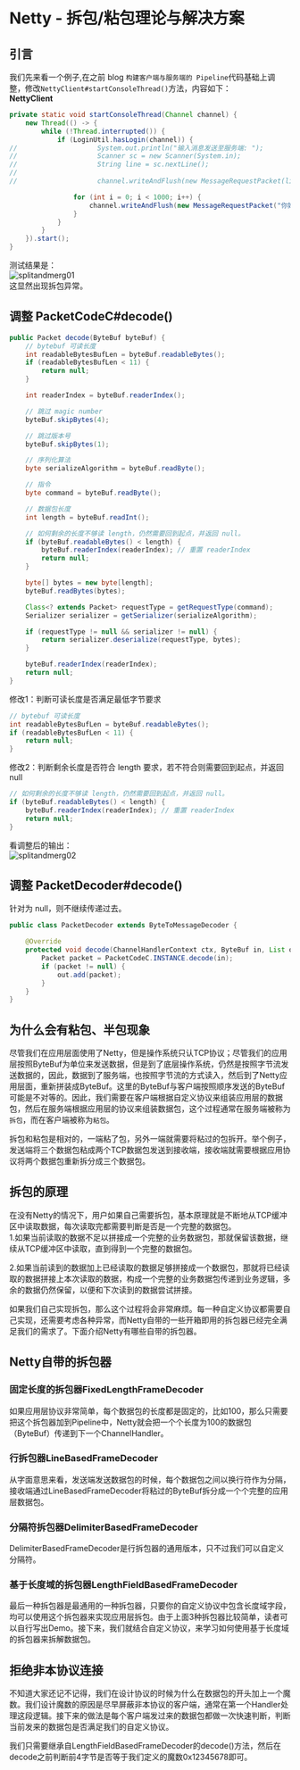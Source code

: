 # Netty - 拆包/粘包理论与解决方案

## 引言         
我们先来看一个例子,在之前 blog `构建客户端与服务端的 Pipeline`代码基础上调整，修改`NettyClient#startConsoleThread()`方法，内容如下：        
**NettyClient**    
```java
private static void startConsoleThread(Channel channel) {
    new Thread(() -> {
        while (!Thread.interrupted()) {
            if (LoginUtil.hasLogin(channel)) {
//                    System.out.println("输入消息发送至服务端: ");
//                    Scanner sc = new Scanner(System.in);
//                    String line = sc.nextLine();
//
//                    channel.writeAndFlush(new MessageRequestPacket(line));

                for (int i = 0; i < 1000; i++) {
                    channel.writeAndFlush(new MessageRequestPacket("你好，欢迎关注我的微信公众号，阿洋聊大数据 !"));
                }
            }
        }
    }).start();
}
```        

测试结果是：     
![splitandmerg01](images/splitandmerg01.png)  
这显然出现拆包异常。  

## 调整 PacketCodeC#decode()   
```java
public Packet decode(ByteBuf byteBuf) {
    // bytebuf 可读长度
    int readableBytesBufLen = byteBuf.readableBytes();
    if (readableBytesBufLen < 11) {
        return null;
    }

    int readerIndex = byteBuf.readerIndex();

    // 跳过 magic number
    byteBuf.skipBytes(4);

    // 跳过版本号
    byteBuf.skipBytes(1);

    // 序列化算法
    byte serializeAlgorithm = byteBuf.readByte();

    // 指令
    byte command = byteBuf.readByte();

    // 数据包长度
    int length = byteBuf.readInt();

    // 如何剩余的长度不够读 length，仍然需要回到起点，并返回 null。
    if (byteBuf.readableBytes() < length) {
        byteBuf.readerIndex(readerIndex); // 重置 readerIndex
        return null;
    }

    byte[] bytes = new byte[length];
    byteBuf.readBytes(bytes);

    Class<? extends Packet> requestType = getRequestType(command);
    Serializer serializer = getSerializer(serializeAlgorithm);

    if (requestType != null && serializer != null) {
        return serializer.deserialize(requestType, bytes);
    }

    byteBuf.readerIndex(readerIndex);
    return null;
}
``` 

修改1：判断可读长度是否满足最低字节要求
```java
// bytebuf 可读长度
int readableBytesBufLen = byteBuf.readableBytes();
if (readableBytesBufLen < 11) {
    return null;
}
```  

修改2：判断剩余长度是否符合 length 要求，若不符合则需要回到起点，并返回 null 
```java
// 如何剩余的长度不够读 length，仍然需要回到起点，并返回 null。
if (byteBuf.readableBytes() < length) {
    byteBuf.readerIndex(readerIndex); // 重置 readerIndex
    return null;
}
```

看调整后的输出：      
![splitandmerg02](images/splitandmerg02.png)        

## 调整 PacketDecoder#decode()  
针对为 null，则不继续传递过去。  
```java
public class PacketDecoder extends ByteToMessageDecoder {

    @Override
    protected void decode(ChannelHandlerContext ctx, ByteBuf in, List out) {
        Packet packet = PacketCodeC.INSTANCE.decode(in);
        if (packet != null) {
            out.add(packet);
        }
    }
}
```

## 为什么会有粘包、半包现象
尽管我们在应用层面使用了Netty，但是操作系统只认TCP协议；尽管我们的应用层按照ByteBuf为单位来发送数据，但是到了底层操作系统，仍然是按照字节流发送数据的，因此，数据到了服务端，也按照字节流的方式读入，然后到了Netty应用层面，重新拼装成ByteBuf。这里的ByteBuf与客户端按照顺序发送的ByteBuf可能是不对等的。因此，我们需要在客户端根据自定义协议来组装应用层的数据包，然后在服务端根据应用层的协议来组装数据包，这个过程通常在服务端被称为`拆包`，而在客户端被称为`粘包`。             

拆包和粘包是相对的，一端粘了包，另外一端就需要将粘过的包拆开。举个例子，发送端将三个数据包粘成两个TCP数据包发送到接收端，接收端就需要根据应用协议将两个数据包重新拆分成三个数据包。             

## 拆包的原理
在没有Netty的情况下，用户如果自己需要拆包，基本原理就是不断地从TCP缓冲区中读取数据，每次读取完都需要判断是否是一个完整的数据包。                
1.如果当前读取的数据不足以拼接成一个完整的业务数据包，那就保留该数据，继续从TCP缓冲区中读取，直到得到一个完整的数据包。                     

2.如果当前读到的数据加上已经读取的数据足够拼接成一个数据包，那就将已经读取的数据拼接上本次读取的数据，构成一个完整的业务数据包传递到业务逻辑，多余的数据仍然保留，以便和下次读到的数据尝试拼接。                

如果我们自己实现拆包，那么这个过程将会非常麻烦。每一种自定义协议都需要自己实现，还需要考虑各种异常，而Netty自带的一些开箱即用的拆包器已经完全满足我们的需求了。下面介绍Netty有哪些自带的拆包器。

## Netty自带的拆包器

### 固定长度的拆包器FixedLengthFrameDecoder
如果应用层协议非常简单，每个数据包的长度都是固定的，比如100，那么只需要把这个拆包器加到Pipeline中，Netty就会把一个个长度为100的数据包（ByteBuf）传递到下一个ChannelHandler。        

### 行拆包器LineBasedFrameDecoder
从字面意思来看，发送端发送数据包的时候，每个数据包之间以换行符作为分隔，接收端通过LineBasedFrameDecoder将粘过的ByteBuf拆分成一个个完整的应用层数据包。              

### 分隔符拆包器DelimiterBasedFrameDecoder      
DelimiterBasedFrameDecoder是行拆包器的通用版本，只不过我们可以自定义分隔符。                

### 基于长度域的拆包器LengthFieldBasedFrameDecoder
最后一种拆包器是最通用的一种拆包器，只要你的自定义协议中包含长度域字段，均可以使用这个拆包器来实现应用层拆包。由于上面3种拆包器比较简单，读者可以自行写出Demo。接下来，我们就结合自定义协议，来学习如何使用基于长度域的拆包器来拆解数据包。                 

## 拒绝非本协议连接         
不知道大家还记不记得，我们在设计协议的时候为什么在数据包的开头加上一个魔数。我们设计魔数的原因是尽早屏蔽非本协议的客户端，通常在第一个Handler处理这段逻辑。接下来的做法是每个客户端发过来的数据包都做一次快速判断，判断当前发来的数据包是否满足我们的自定义协议。           

我们只需要继承自LengthFieldBasedFrameDecoder的decode()方法，然后在decode之前判断前4字节是否等于我们定义的魔数0x12345678即可。               

